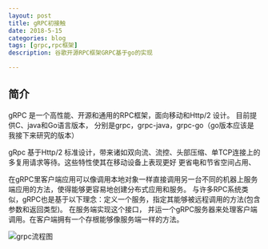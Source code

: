 ```yaml
---
layout: post
title: gRPC初接触
date: 2018-5-15
categories: blog
tags: [grpc,rpc框架]
description: 谷歌开源RPC框架GRPC基于go的实现

---
```


## 简介

gRPC 是一个高性能、开源和通用的RPC框架，面向移动和Http/2 设计。 目前提供C、java和Go语言版本，
分别是grpc，grpc-java，grpc-go（go版本应该是我接下来研究的版本）

gRpc 基于Http/2 标准设计，带来诸如双向流、流控、头部压缩、单TCP连接上的多复用请求等待。这些特性使其在移动设备上表现更好
更省电和节省空间占用、

在gRPC里客户端应用可以像调用本地对象一样直接调用另一台不同的机器上服务端应用的方法，使得能够更容易地创建分布式应用和服务。
与许多RPC系统类似，gRPC也是基于以下理念：定义一个服务，指定其能够被远程调用的方法(包含参数和返回类型)。 在服务端实现这个接口，
并运一个gRPC服务器来处理客户端调用。在客户端拥有一个存根能够像服务端一样的方法。

![grpc流程图](https://raw.githubusercontent.com/gaoy13800/gaoy13800.GitHub.io/master/_mdimg/0515grpc.png)

